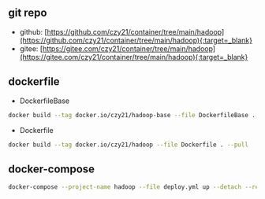 ## git repo
  - github: [https://github.com/czy21/container/tree/main/hadoop](https://github.com/czy21/container/tree/main/hadoop){:target=_blank}
  - gitee: [https://gitee.com/czy21/container/tree/main/hadoop](https://gitee.com/czy21/container/tree/main/hadoop){:target=_blank}
## dockerfile
- DockerfileBase
```bash
docker build --tag docker.io/czy21/hadoop-base --file DockerfileBase . --pull
```
- Dockerfile
```bash
docker build --tag docker.io/czy21/hadoop --file Dockerfile . --pull
```
## docker-compose
```bash
docker-compose --project-name hadoop --file deploy.yml up --detach --remove-orphans
```